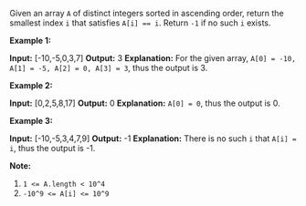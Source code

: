
Given an array  `A`  of distinct integers sorted in ascending order, return the smallest index  `i`  that satisfies  `A[i] == i`. Return  `-1`  if no such  `i`  exists.

**Example 1:**

**Input:** [-10,-5,0,3,7]
**Output:** 3
**Explanation:**
For the given array, `A[0] = -10, A[1] = -5, A[2] = 0, A[3] = 3`, thus the output is 3.

**Example 2:**

**Input:** [0,2,5,8,17]
**Output:** 0
**Explanation:**
`A[0] = 0`, thus the output is 0.

**Example 3:**

**Input:** [-10,-5,3,4,7,9]
**Output:** -1
**Explanation:**
There is no such `i` that `A[i] = i`, thus the output is -1.

**Note:**

1.  `1 <= A.length < 10^4`
2.  `-10^9 <= A[i] <= 10^9`
